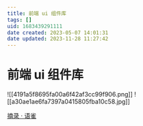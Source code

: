 ```yaml
---
title: 前端 ui 组件库
tags: []
uid: 1683439291111
date created: 2023-05-07 14:01:31
date updated: 2023-11-28 11:27:42
---
```


# 前端 ui 组件库

![[4191a5f8695fa00a6f42af3cc99f906.png]] ![[a30ae1ae6fa7397a0415805fba10c58.jpg]]

[摘录 · 语雀](https://www.yuque.com/docs/share/5eced5d5-2c63-4232-a56f-23dc103551ba?#)
